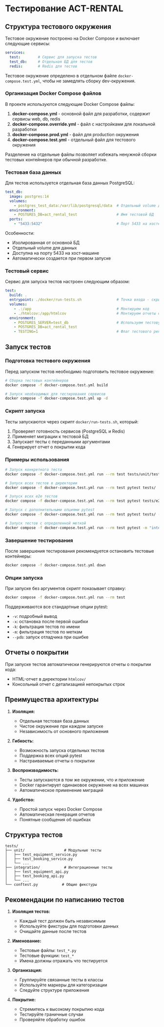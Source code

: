 # Тестирование ACT-RENTAL

## Структура тестового окружения

Тестовое окружение построено на Docker Compose и включает следующие сервисы:

```yaml
services:
  test:        # Сервис для запуска тестов
  test_db:     # Отдельная БД для тестов
  redis:       # Redis для тестов
```

Тестовое окружение определено в отдельном файле `docker-compose.test.yml`, чтобы не замедлять сборку dev-окружения.

### Организация Docker Compose файлов

В проекте используются следующие Docker Compose файлы:

1. **docker-compose.yml** - основной файл для разработки, содержит сервисы web, db, redis
2. **docker-compose.override.yml** - файл с настройками для локальной разработки
3. **docker-compose.prod.yml** - файл для production окружения
4. **docker-compose.test.yml** - отдельный файл для тестового окружения

Разделение на отдельные файлы позволяет избежать ненужной сборки тестовых контейнеров при обычной разработке.

### Тестовая база данных

Для тестов используется отдельная база данных PostgreSQL:

```yaml
test_db:
  image: postgres:14
  volumes:
    - postgres_test_data:/var/lib/postgresql/data  # Отдельный volume для тестовой БД
  environment:
    - POSTGRES_DB=act_rental_test                  # Имя тестовой БД
  ports:
    - "5433:5432"                                  # Порт 5433 на хосте, 5432 в контейнере
```

Особенности:
- Изолированная от основной БД
- Отдельный volume для данных
- Доступна на порту 5433 на хост-машине
- Автоматически создается при первом запуске

### Тестовый сервис

Сервис для запуска тестов настроен следующим образом:

```yaml
test:
  build: .
  entrypoint: ./docker/run-tests.sh                # Точка входа - скрипт запуска тестов
  volumes:
    - .:/app                                       # Монтируем код
    - ./htmlcov:/app/htmlcov                       # Монтируем отчеты о покрытии
  environment:
    - POSTGRES_SERVER=test_db                      # Используем тестовую БД
    - POSTGRES_DB=act_rental_test
    - TESTING=1                                    # Флаг тестового режима
```

## Запуск тестов

### Подготовка тестового окружения

Перед запуском тестов необходимо подготовить тестовое окружение:

```bash
# Сборка тестовых контейнеров
docker compose -f docker-compose.test.yml build

# Запуск необходимых для тестирования сервисов
docker compose -f docker-compose.test.yml up -d
```

### Скрипт запуска

Тесты запускаются через скрипт `docker/run-tests.sh`, который:
1. Проверяет готовность сервисов (PostgreSQL и Redis)
2. Применяет миграции к тестовой БД
3. Запускает тесты с переданными аргументами
4. Генерирует отчет о покрытии кода

### Примеры использования

```bash
# Запуск конкретного теста
docker compose -f docker-compose.test.yml run --rm test tests/unit/test_equipment_service.py::test_create_equipment

# Запуск всех тестов в директории
docker compose -f docker-compose.test.yml run --rm test pytest tests/

# Запуск всех e2e тестов
docker compose -f docker-compose.test.yml run --rm test pytest tests/e2e/ -v

# Запуск с дополнительными опциями pytest
docker compose -f docker-compose.test.yml run --rm test pytest tests/ -v --cov=app --cov-report=html

# Запуск тестов с определенной меткой
docker compose -f docker-compose.test.yml run --rm test pytest -m "integration"
```

### Завершение тестирования

После завершения тестирования рекомендуется остановить тестовые контейнеры:

```bash
docker compose -f docker-compose.test.yml down
```

### Опции запуска

При запуске без аргументов скрипт показывает справку:
```bash
docker compose -f docker-compose.test.yml run --rm test
```

Поддерживаются все стандартные опции pytest:
- `-v`: подробный вывод
- `-x`: остановка после первой ошибки
- `-k`: фильтрация тестов по имени
- `-m`: фильтрация тестов по меткам
- `--pdb`: запуск отладчика при ошибке

## Отчеты о покрытии

При запуске тестов автоматически генерируются отчеты о покрытии кода:
- HTML-отчет в директории `htmlcov/`
- Консольный отчет с детализацией непокрытых строк

## Преимущества архитектуры

1. **Изоляция:**
   - Отдельная тестовая база данных
   - Чистое окружение при каждом запуске
   - Независимость от основного приложения

2. **Гибкость:**
   - Возможность запуска отдельных тестов
   - Поддержка всех опций pytest
   - Настраиваемые отчеты о покрытии

3. **Воспроизводимость:**
   - Тесты запускаются в том же окружении, что и приложение
   - Docker гарантирует одинаковое окружение на всех машинах
   - Автоматическое применение миграций

4. **Удобство:**
   - Простой запуск через Docker Compose
   - Автоматическая генерация отчетов
   - Понятные сообщения об ошибках

## Структура тестов

```
tests/
├── unit/                  # Модульные тесты
│   ├── test_equipment_service.py
│   ├── test_booking_service.py
│   └── ...
├── integration/           # Интеграционные тесты
│   ├── test_equipment_api.py
│   ├── test_booking_api.py
│   └── ...
└── conftest.py           # Общие фикстуры
```

## Рекомендации по написанию тестов

1. **Изоляция тестов:**
   - Каждый тест должен быть независимым
   - Используйте фикстуры для подготовки данных
   - Очищайте данные после тестов

2. **Именование:**
   - Тестовые файлы: `test_*.py`
   - Тестовые функции: `test_*`
   - Имена должны отражать что тестируется

3. **Организация:**
   - Группируйте связанные тесты в классы
   - Используйте маркеры для категоризации
   - Следуйте структуре приложения

4. **Покрытие:**
   - Стремитесь к высокому покрытию кода
   - Тестируйте граничные случаи
   - Проверяйте обработку ошибок
